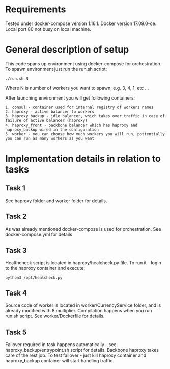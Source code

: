 # Requirements

Tested under docker-compose version 1.16.1. 
Docker version 17.09.0-ce.
Local port 80 not busy on local machine.

# General description of setup

This code spans up environment using docker-compose for orchestration. To spawn environment just run the run.sh script:

```
./run.sh N
```

Where N is number of workers you want to spawn, e.g. 3, 4, 1, etc ...

After launching environment you will get following containers:
```
1. consul - container used for internal registry of workers names
2. haproxy - active balancer to workers
3. haproxy_backup - idle balancer, which takes over traffic in case of failure of active balancer (haproxy)
4. haproxy_front - backbone balancer which has haproxy and haproxy_backup wired in the configuration 
5. worker - you can choose how much workers you will run, pottentially you can run as many workers as you want

```

# Implementation details in relation to tasks
## Task 1
See haproxy folder and worker folder for details.
## Task 2
As was already mentioned docker-compose is used for orchestration. See docker-compose.yml for details
## Task 3 
Healthcheck script is located in haproxy/healcheck.py file. To run it - login to the haproxy container and execute:

```
python3 /opt/healcheck.py
```
## Task 4
Source code of worker is located in worker/CurrencyService folder, and is already modified with 8 multiplier. Compilation happens when you run run.sh script.
See worker/Dockerfile for details.
## Task 5
Failover required in task happens automatically - see haproxy_backup/entrypoint.sh script for details. Backbone haproxy takes care of the rest job. To test failover - just kill haproxy container and haproxy_backup container will start handling traffic. 

